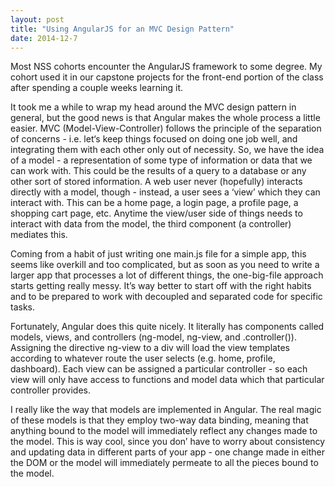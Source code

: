 ```yaml
---
layout: post
title: "Using AngularJS for an MVC Design Pattern"
date: 2014-12-7
---
```


Most NSS cohorts encounter the AngularJS framework to some degree. My cohort used it in our capstone projects for the front-end portion of the class after spending a couple weeks learning it. 

It took me a while to wrap my head around the MVC design pattern in general, but the good news is that Angular makes the whole process a little easier. MVC (Model-View-Controller) follows the principle of the separation of concerns - i.e. let&lsquo;s keep things focused on doing one job well, and integrating them with each other only out of necessity. So, we have the idea of a model - a representation of some type of information or data that we can work with. This could be the results of a query to a database or any other sort of stored information. A web user never (hopefully) interacts directly with a model, though - instead, a user sees a &lsquo;view&rsquo; which they can interact with. This can be a home page, a login page, a profile page, a shopping cart page, etc. Anytime the view/user side of things needs to interact with data from the model, the third component (a controller) mediates this. 

Coming from a habit of just writing one main.js file for a simple app, this seems like overkill and too complicated, but as soon as you need to write a larger app that processes a lot of different things, the one-big-file approach starts getting really messy. It&rsquo;s way better to start off with the right habits and to be prepared to work with decoupled and separated code for specific tasks. 

Fortunately, Angular does this quite nicely. It literally has components called models, views, and controllers (ng-model, ng-view, and .controller()). Assigning the directive ng-view to a div will load the view templates according to whatever route the user selects (e.g. home, profile, dashboard). Each view can be assigned a particular controller - so each view will only have access to functions and model data which that particular controller provides. 

I really like the way that models are implemented in Angular. The real magic of these models is that they employ two-way data binding, meaning that anything bound to the model will immediately reflect any changes made to the model. This is way cool, since you don&rsquo; have to worry about consistency and updating data in different parts of your app - one change made in either the DOM or the model will immediately permeate to all the pieces bound to the model. 
